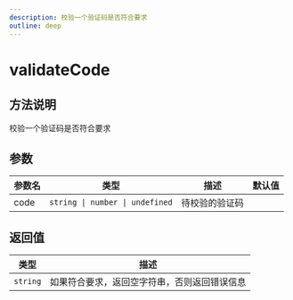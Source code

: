 ```yaml
---
description: 校验一个验证码是否符合要求
outline: deep
---
```


# validateCode

## 方法说明

校验一个验证码是否符合要求

## 参数

| 参数名 | 类型 | 描述 | 默认值 |
| --- | --- | --- | --- |
| code | `string \| number \| undefined` | 待校验的验证码 |  |

## 返回值

| 类型 | 描述 |
| --- | --- |
| `string` | 如果符合要求，返回空字符串，否则返回错误信息 |

